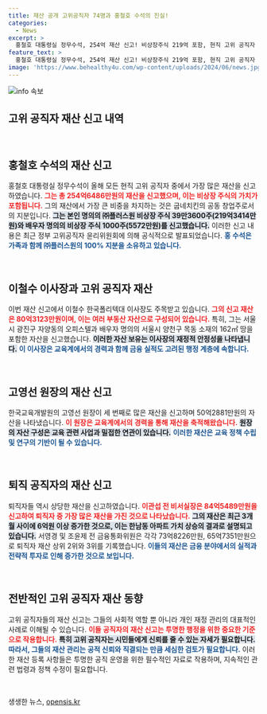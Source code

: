 ```yaml
---
title: 재산 공개 고위공직자 74명과 홍철호 수석의 진실!
categories:
  - News
excerpt: >
  홍철호 대통령실 정무수석, 254억 재산 신고! 비상장주식 219억 포함, 현직 고위 공직자 중 1위 기록. 이철수, 고영선 등도 재산 공개, 퇴직자 이관섭의 재산 급등 원인은? 클릭해서 확인하세요!
feature_text: >
  홍철호 대통령실 정무수석, 254억 재산 신고! 비상장주식 219억 포함, 현직 고위 공직자 중 1위 기록. 이철수, 고영선 등도 재산 공개, 퇴직자 이관섭의 재산 급등 원인은? 클릭해서 확인하세요!
image: 'https://www.behealthy4u.com/wp-content/uploads/2024/06/news.jpg'
---
```


<p><img src="https://www.behealthy4u.com/wp-content/uploads/2024/06/news.jpg" alt="info 속보" /></p>

<h2 data-ke-size="size26">고위 공직자 재산 신고 내역</h2>

<p data-ke-size="size16">&nbsp;</p>

<h2 data-ke-size="size26">홍철호 수석의 재산 신고</h2>

<p data-ke-size="size16">홍철호 대통령실 정무수석이 올해 모든 현직 고위 공직자 중에서 가장 많은 재산을 신고하였습니다. <b><span style="color: #ee2323;">그는 총 254억6486만원의 재산을 신고했으며, 이는 비상장 주식의 가치가 포함됩니다.</span></b> 그의 재산에서 가장 큰 비중을 차지하는 것은 굽네치킨의 공동 창업주로서의 지분입니다. <b><span style="background-color: #21538527;">그는 본인 명의의 ㈜플러스원 비상장 주식 39만3600주(219억3414만원)와 배우자 명의의 비상장 주식 1000주(5572만원)를 신고했습니다.</span></b> 이러한 신고 내용은 최근 정부 고위공직자 윤리위원회에 의해 공식적으로 발표되었습니다. <b><span style="color: #1a5490;">홍 수석은 가족과 함께 ㈜플러스원의 100% 지분을 소유하고 있습니다.</span></b></p>

<p data-ke-size="size16">&nbsp;</p>

<h2 data-ke-size="size26">이철수 이사장과 고위 공직자 재산</h2>

<p data-ke-size="size16">이번 재산 신고에서 이철수 한국폴리텍대 이사장도 주목받고 있습니다. <b><span style="color: #ee2323;">그의 신고 재산은 80억3123만원이며, 이는 여러 부동산 자산으로 구성되어 있습니다.</span></b> 특히, 그는 서울시 광진구 자양동의 오피스텔과 배우자 명의의 서울시 양천구 목동 소재의 162㎡ 땅을 포함한 자산을 신고했습니다. <b><span style="background-color: #21538527;">이러한 자산 보유는 이사장의 재정적 안정성을 나타냅니다.</span></b> <b><span style="color: #1a5490;">이 이사장은 교육계에서의 경력과 함께 금융 실적도 고려된 행정 계층에 속합니다.</span></b></p>

<p data-ke-size="size16">&nbsp;</p>

<h2 data-ke-size="size26">고영선 원장의 재산 신고</h2>

<p data-ke-size="size16">한국교육개발원의 고영선 원장이 세 번째로 많은 재산을 신고하며 50억2881만원의 자산을 나타냈습니다. <b><span style="color: #ee2323;">이 원장은 교육계에서의 경력을 통해 재산을 축적해왔습니다.</span></b> <b><span style="background-color: #21538527;">원장의 자산 구성은 교육 관련 사업과 밀접한 연관이 있습니다.</span></b> <b><span style="color: #1a5490;">이러한 재산은 교육 정책 수립 및 연구의 기반이 될 수 있습니다.</span></b></p>

<p data-ke-size="size16">&nbsp;</p>

<h2 data-ke-size="size26">퇴직 공직자의 재산 신고</h2>

<p data-ke-size="size16">퇴직자들 역시 상당한 재산을 신고하였습니다. <b><span style="color: #ee2323;">이관섭 전 비서실장은 84억5489만원을 신고하여 퇴직자 중 가장 많은 재산을 가진 것으로 나타났습니다.</span></b> <b><span style="background-color: #21538527;">그의 재산은 최근 3개월 사이에 6억원 이상 증가한 것으로, 이는 한남동 아파트 가치 상승의 결과로 설명되고 있습니다.</span></b> 서영경 및 조윤제 전 금융통화위원은 각각 73억8226만원, 65억7351만원으로 퇴직자 재산 상위 2위와 3위를 기록했습니다. <b><span style="color: #1a5490;">이들의 재산은 금융 분야에서의 실적과 전략적 투자로 인해 증가한 것으로 보입니다.</span></b></p>

<p data-ke-size="size16">&nbsp;</p>

<h2 data-ke-size="size26">전반적인 고위 공직자 재산 동향</h2>

<p data-ke-size="size16">고위 공직자들의 재산 신고는 그들의 사회적 역할 뿐 아니라 개인 재정 관리의 대표적인 사례로 이해될 수 있습니다. <b><span style="color: #ee2323;">이들 공직자의 재산 신고는 투명한 행정을 위한 중요한 기준으로 작용합니다.</span></b> <b><span style="background-color: #21538527;">특히 고위 공직자는 시민들에게 신뢰를 줄 수 있는 자세가 필요합니다.</span></b> <b><span style="color: #1a5490;">따라서, 그들의 재산 관리는 공적 신뢰와 직결되는 만큼 세심한 검토가 필요합니다.</span></b> 이러한 재산 등록 사항들은 투명한 공직 운영을 위한 필수적인 자료로 작용하며, 지속적인 관련 법령과 정책 수정이 필요합니다.</p>

<p data-ke-size="size16">&nbsp;</p>
생생한 뉴스, <a href="https://opensis.kr" rel="dofollow">opensis.kr</a>


